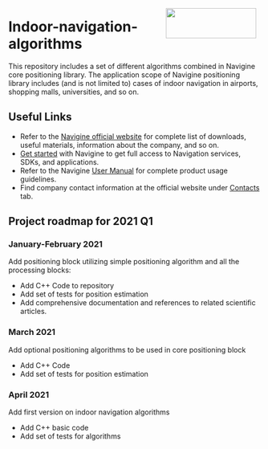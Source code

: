 <a href="http://navigine.com"><img src="https://navigine.com/assets/web/images/logo.svg" align="right" height="60" width="180" hspace="10" vspace="5"></a>

# Indoor-navigation-algorithms

This repository includes a set of different algorithms combined in Navigine core positioning library. The application scope of Navigine positioning library includes (and is not limited to) cases of indoor navigation in airports, shopping malls, universities, and so on.


## Useful Links

- Refer to the [Navigine official website](https://navigine.com/) for complete list of downloads, useful materials, information about the company, and so on.
- [Get started](http://client.navigine.com/login) with Navigine to get full access to Navigation services, SDKs, and applications.
- Refer to the Navigine [User Manual](http://docs.navigine.com/) for complete product usage guidelines.
- Find company contact information at the official website under [Contacts](https://navigine.com/contacts/) tab.

## Project roadmap for 2021 Q1

### January-February 2021

Add positioning block utilizing simple positioning algorithm and all the processing blocks:
- Add C++ Code to repository
- Add set of  tests for position estimation
- Add comprehensive  documentation and references to related scientific articles.

### March 2021

Add optional positioning algorithms to be used in core positioning block
- Add C++ Code
- Add set of tests for position estimation


### April 2021

Add first version on indoor navigation algorithms
- Add C++ basic code
- Add set of tests for algorithms

